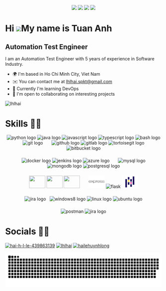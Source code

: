 <p align="center">
  <img src="https://media3.giphy.com/media/ln7z2eWriiQAllfVcn/200w.webp" width="100">
  <img src="https://i.giphy.com/media/LMt9638dO8dftAjtco/200.webp" width="100">
  <img src="https://i.giphy.com/media/KzJkzjggfGN5Py6nkT/200.webp" width="100">
  <img src="https://i.giphy.com/media/IdyAQJVN2kVPNUrojM/200.webp" width="100">
</p>

# Hi ![](https://user-images.githubusercontent.com/18350557/176309783-0785949b-9127-417c-8b55-ab5a4333674e.gif)My name is Tuan Anh

## Automation Test Engineer

I am an Automation Test Engineer with 5 years of experience in Software Industry.

* 🌍  I'm based in Ho Chi Minh City, Viet Nam
* ✉️  You can contact me at [lhlhai.spkt@gmail.com](mailto:lhlhai.spkt@gmail.com)
* 🧠  Currently I'm learning DevOps
* 🤝  I'm open to collaborating on interesting projects

<p align="left"> <img src="https://komarev.com/ghpvc/?username=lhlhai&label=Profile%20views&color=0e75b6&style=flat" alt="lhlhai" /> </p>


# Skills 💪🏻
<div align="center">
  <img src="https://cdn.jsdelivr.net/gh/devicons/devicon/icons/python/python-original.svg" height="40" width="52" alt="python logo"  />
  <img src="https://cdn.jsdelivr.net/gh/devicons/devicon/icons/java/java-original.svg" height="40" width="52" alt="java logo"  />
  <img src="https://cdn.jsdelivr.net/gh/devicons/devicon/icons/javascript/javascript-original.svg" height="40" width="52" alt="javascript logo"  />
  <img src="https://cdn.jsdelivr.net/gh/devicons/devicon/icons/typescript/typescript-original.svg" height="40" width="52" alt="typescript logo"  />
  <img src="https://cdn.jsdelivr.net/gh/devicons/devicon/icons/bash/bash-original.svg" height="40" width="52" alt="bash logo"  />
  <img src="https://cdn.jsdelivr.net/gh/devicons/devicon/icons/git/git-original.svg" height="40" width="52" alt="git logo"  />
  <span>&nbsp; &nbsp; &nbsp; </span>
    <img src="https://cdn.jsdelivr.net/gh/devicons/devicon/icons/github/github-original.svg" height="40" width="52" alt="github logo"  />
    <img src="https://cdn.jsdelivr.net/gh/devicons/devicon/icons/gitlab/gitlab-original.svg" height="40" width="52" alt="gitlab logo"  />
    <img src="https://cdn.jsdelivr.net/gh/devicons/devicon/icons/tortoisegit/tortoisegit-original.svg" height="40" width="52" alt="tortoisegit logo"  />
    <img src="https://cdn.jsdelivr.net/gh/devicons/devicon/icons/bitbucket/bitbucket-original.svg" height="40" width="52" alt="bitbucket logo"  />
</div>

###

<div align="center">
    <img src="https://cdn.jsdelivr.net/gh/devicons/devicon/icons/docker/docker-original.svg" height="40" width="52" alt="docker logo"  />
    <img src="https://cdn.jsdelivr.net/gh/devicons/devicon/icons/jenkins/jenkins-line.svg" height="40" width="52" alt="jenkins logo"  />
    <img src="https://cdn.jsdelivr.net/gh/devicons/devicon/icons/azure/azure-original.svg" height="40" width="52" alt="azure logo"  />
   <span>&nbsp; &nbsp; &nbsp; </span>
 <img src="https://cdn.jsdelivr.net/gh/devicons/devicon/icons/mysql/mysql-original.svg" height="40" width="52" alt="mysql logo"  />
  <img src="https://cdn.jsdelivr.net/gh/devicons/devicon/icons/mongodb/mongodb-original.svg" height="40" width="52" alt="mongodb logo"  />
  <img src="https://cdn.jsdelivr.net/gh/devicons/devicon/icons/postgresql/postgresql-original.svg" height="40" width="52" alt="postgresql logo"  />
</div>

###

<div align="center">
  <img src="https://raw.githubusercontent.com/detain/svg-logos/780f25886640cef088af994181646db2f6b1a3f8/svg/selenium-logo.svg" height="40" width="52" alt=""  />
  <img src="https://raw.githubusercontent.com/simple-icons/simple-icons/6e46ec1fc23b60c8fd0d2f2ff46db82e16dbd75f/icons/cypress.svg" height="40" width="52" alt=""  />
  <img src="https://www.vectorlogo.zone/logos/pptrdev/pptrdev-official.svg" height="40" width="52" alt=""  />
  <span>&nbsp; &nbsp; &nbsp; </span>
  <img src="https://raw.githubusercontent.com/devicons/devicon/master/icons/express/express-original-wordmark.svg" alt="express" height="40" width="52" alt=""  />
  <img src="https://www.vectorlogo.zone/logos/pocoo_flask/pocoo_flask-icon.svg" alt="flask" height="40" width="52" alt=""  />
  <img src="https://raw.githubusercontent.com/devicons/devicon/2ae2a900d2f041da66e950e4d48052658d850630/icons/pandas/pandas-original.svg" alt="pandas" height="40" width="52" alt=""  />
</div>

###

<div align="center">
  <img src="https://cdn.jsdelivr.net/gh/devicons/devicon/icons/jira/jira-original.svg" height="40" width="52" alt="jira logo"  />
   <span>&nbsp;</span>
  <img src="https://cdn.jsdelivr.net/gh/devicons/devicon/icons/windows8/windows8-original.svg" height="40" width="52" alt="windows8 logo"  />
  <img src="https://cdn.jsdelivr.net/gh/devicons/devicon/icons/linux/linux-original.svg" height="40" width="52" alt="linux logo"  />
  <img src="https://cdn.jsdelivr.net/gh/devicons/devicon/icons/ubuntu/ubuntu-plain.svg" height="40" width="52" alt="ubuntu logo"  />
</div>

###

<div align="center">
  <img src="https://www.vectorlogo.zone/logos/getpostman/getpostman-icon.svg" alt="postman" height="40" width="40" alt=""  />
  <img src="https://cdn.jsdelivr.net/gh/devicons/devicon/icons/vscode/vscode-original.svg" height="40" width="52" alt="jira logo"  />
</div>





# Socials 🤳🏻
<p align="left">
<a href="https://linkedin.com/in/hai-h-l-le-439863139" target="blank"><img align="center" src="https://raw.githubusercontent.com/rahuldkjain/github-profile-readme-generator/master/src/images/icons/Social/linked-in-alt.svg" alt="hai-h-l-le-439863139" height="30" width="40" /></a>
<a href="https://fb.com/lhlhai" target="blank"><img align="center" src="https://raw.githubusercontent.com/rahuldkjain/github-profile-readme-generator/master/src/images/icons/Social/facebook.svg" alt="lhlhai" height="30" width="40" /></a>
<a href="https://instagram.com/hailehuynhlong" target="blank"><img align="center" src="https://raw.githubusercontent.com/rahuldkjain/github-profile-readme-generator/master/src/images/icons/Social/instagram.svg" alt="hailehuynhlong" height="30" width="40" /></a>
</p>

<img src="https://raw.githubusercontent.com/TuanAnhKaiTou/TuanAnhKaiTou/2c5f1991e7df28b44b67a70ade7b21881fbb5ee9/snake.svg" alt="Snake animation" />

###
